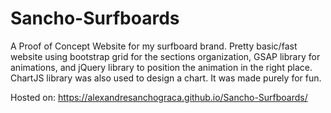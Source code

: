 # Sancho-Surfboards
A Proof of Concept Website for my surfboard brand. Pretty basic/fast website using bootstrap grid for the sections organization, GSAP library for animations, and jQuery library to position the animation in the right place. ChartJS library was also used to design a chart. It was made purely for fun.

Hosted on: https://alexandresanchograca.github.io/Sancho-Surfboards/
